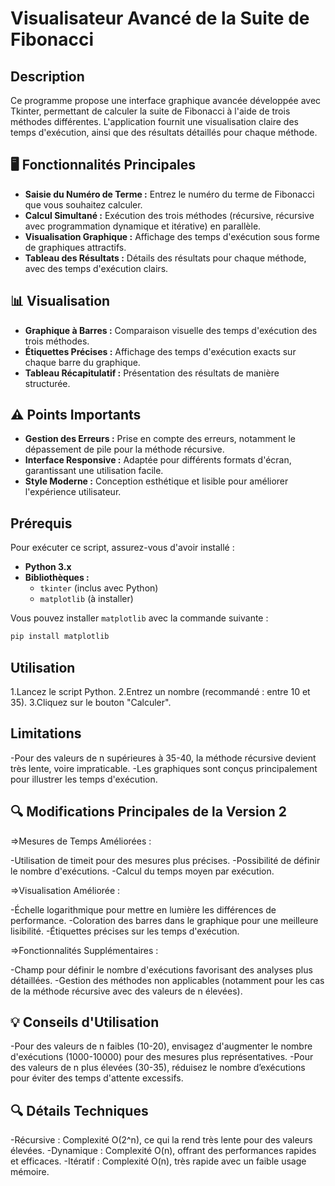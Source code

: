 # Visualisateur Avancé de la Suite de Fibonacci

## Description

Ce programme propose une interface graphique avancée développée avec Tkinter, permettant de calculer la suite de Fibonacci à l'aide de trois méthodes différentes. L'application fournit une visualisation claire des temps d'exécution, ainsi que des résultats détaillés pour chaque méthode.

## 🖥️ Fonctionnalités Principales

- **Saisie du Numéro de Terme :** Entrez le numéro du terme de Fibonacci que vous souhaitez calculer.
- **Calcul Simultané :** Exécution des trois méthodes (récursive, récursive avec programmation dynamique et itérative) en parallèle.
- **Visualisation Graphique :** Affichage des temps d'exécution sous forme de graphiques attractifs.
- **Tableau des Résultats :** Détails des résultats pour chaque méthode, avec des temps d'exécution clairs.

## 📊 Visualisation

- **Graphique à Barres :** Comparaison visuelle des temps d'exécution des trois méthodes.
- **Étiquettes Précises :** Affichage des temps d'exécution exacts sur chaque barre du graphique.
- **Tableau Récapitulatif :** Présentation des résultats de manière structurée.

## ⚠️ Points Importants

- **Gestion des Erreurs :** Prise en compte des erreurs, notamment le dépassement de pile pour la méthode récursive.
- **Interface Responsive :** Adaptée pour différents formats d'écran, garantissant une utilisation facile.
- **Style Moderne :** Conception esthétique et lisible pour améliorer l'expérience utilisateur.

## Prérequis

Pour exécuter ce script, assurez-vous d'avoir installé :

- **Python 3.x**
- **Bibliothèques :**
  - `tkinter` (inclus avec Python)
  - `matplotlib` (à installer)

Vous pouvez installer `matplotlib` avec la commande suivante :

```bash
pip install matplotlib
```

## Utilisation

1.Lancez le script Python.
2.Entrez un nombre (recommandé : entre 10 et 35).
3.Cliquez sur le bouton "Calculer".

## Limitations

-Pour des valeurs de n supérieures à 35-40, la méthode récursive devient très lente, voire impraticable.
-Les graphiques sont conçus principalement pour illustrer les temps d'exécution.

## 🔍 Modifications Principales de la Version 2

=>Mesures de Temps Améliorées :

  -Utilisation de timeit pour des mesures plus précises.
  -Possibilité de définir le nombre d'exécutions.
  -Calcul du temps moyen par exécution.

=>Visualisation Améliorée :

  -Échelle logarithmique pour mettre en lumière les différences de performance.
  -Coloration des barres dans le graphique pour une meilleure lisibilité.
  -Étiquettes précises sur les temps d'exécution.
  
=>Fonctionnalités Supplémentaires :

  -Champ pour définir le nombre d'exécutions favorisant des analyses plus détaillées.
  -Gestion des méthodes non applicables (notamment pour les cas de la méthode récursive avec des valeurs de n élevées).

## 💡 Conseils d'Utilisation

-Pour des valeurs de n faibles (10-20), envisagez d'augmenter le nombre d'exécutions (1000-10000) pour des mesures plus représentatives.
-Pour des valeurs de n plus élevées (30-35), réduisez le nombre d’exécutions pour éviter des temps d'attente excessifs.

## 🔍 Détails Techniques
-Récursive : Complexité O(2^n), ce qui la rend très lente pour des valeurs élevées.
-Dynamique : Complexité O(n), offrant des performances rapides et efficaces.
-Itératif : Complexité O(n), très rapide avec un faible usage mémoire.
